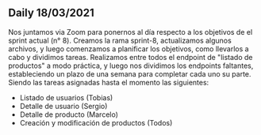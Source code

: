 ## Daily 18/03/2021
Nos juntamos via Zoom para ponernos al día respecto a los objetivos de el sprint actual (n° 8). Creamos la rama sprint-8, actualizamos algunos archivos, y luego comenzamos a planificar los objetivos, como llevarlos a cabo y dividimos tareas. Realizamos entre todos el endpoint de "listado de productos" a modo práctica, y luego nos dividimos los endpoints faltantes, estableciendo un plazo de una semana para completar cada uno su parte. Siendo las tareas asignadas hasta el momento las siguientes:
- Listado de usuarios (Tobias)
- Detalle de usuario (Sergio)
- Detalle de producto (Marcelo)
- Creación y modificación de productos (Todos)